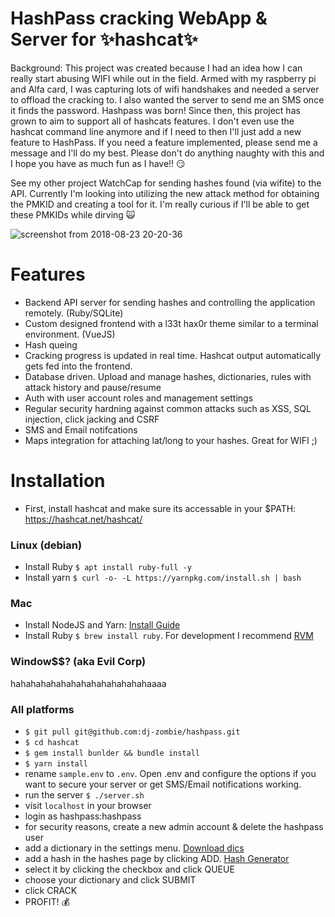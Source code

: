 # HashPass cracking WebApp & Server for ✨hashcat✨

Background: This project was created because I had an idea how I can really start abusing WIFI while out in the field. Armed with my raspberry pi and Alfa card, I was capturing lots of wifi handshakes and needed a server to offload the cracking to. I also wanted the server to send me an SMS once it finds the password. Hashpass was born! Since then, this project has grown to aim to support all of hashcats features. I don't even use the hashcat command line anymore and if I need to then I'll just add a new feature to HashPass. If you need a feature implemented, please send me a message and I'll do my best. Please don't do anything naughty with this and I hope you have as much fun as I have!! 😏

See my other project WatchCap for sending hashes found (via wifite) to the API. Currently I'm looking into utilizing the new attack method for obtaining the PMKID and creating a tool for it. I'm really curious if I'll be able to get these PMKIDs while dirving 🙀

![screenshot from 2018-08-23 20-20-36](https://user-images.githubusercontent.com/42399304/44563246-35489800-a712-11e8-8a3e-203188858029.png)

Features
======================
- Backend API server for sending hashes and controlling the application remotely. (Ruby/SQLite)
- Custom designed frontend with a l33t hax0r theme similar to a terminal environment. (VueJS)
- Hash queing
- Cracking progress is updated in real time. Hashcat output automatically gets fed into the frontend.
- Database driven. Upload and manage hashes, dictionaries, rules with attack history and pause/resume
- Auth with user account roles and management settings
- Regular security hardning against common attacks such as XSS, SQL injection, click jacking and CSRF
- SMS and Email notifcations
- Maps integration for attaching lat/long to your hashes. Great for WIFI ;)

Installation
======================
- First, install hashcat and make sure its accessable in your $PATH: https://hashcat.net/hashcat/

### Linux (debian)
- Install Ruby ```$ apt install ruby-full -y```
- Install yarn ```$ curl -o- -L https://yarnpkg.com/install.sh | bash```

### Mac
- Install NodeJS and Yarn: [Install Guide](https://medium.com/@itsromiljain/the-best-way-to-install-node-js-npm-and-yarn-on-mac-osx-4d8a8544987a)
- Install Ruby ```$ brew install ruby```. For development I recommend [RVM](http://rvm.io/)

### Window$$? (aka Evil Corp)
hahahahahahahahahahahahahahaaaa

### All platforms
- ```$ git pull git@github.com:dj-zombie/hashpass.git```
- ```$ cd hashcat```
- ```$ gem install bunlder && bundle install```
- ```$ yarn install```
- rename ```sample.env``` to ```.env```. Open .env and configure the options if you want to secure your server or get SMS/Email notifications working.
- run the server ```$ ./server.sh```
- visit ```localhost``` in your browser
- login as hashpass:hashpass
- for security reasons, create a new admin account & delete the hashpass user
- add a dictionary in the settings menu. [Download dics](https://github.com/danielmiessler/SecLists)
- add a hash in the hashes page by clicking ADD. [Hash Generator](https://www.onlinehashcrack.com/hash-generator.php)
- select it by clicking the checkbox and click QUEUE
- choose your dictionary and click SUBMIT
- click CRACK
- PROFIT! 💰
